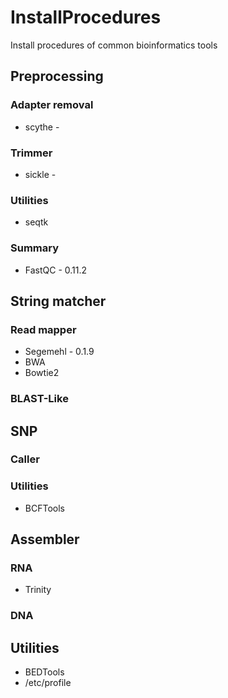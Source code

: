 # InstallProcedures

Install procedures of common bioinformatics tools

## Preprocessing

### Adapter removal

- scythe -

### Trimmer

- sickle -

### Utilities

- seqtk

### Summary

- FastQC - 0.11.2

## String matcher

### Read mapper

- Segemehl - 0.1.9
- BWA 
- Bowtie2

### BLAST-Like

## SNP

### Caller

### Utilities

- BCFTools

## Assembler

### RNA

- Trinity

### DNA

## Utilities

- BEDTools
- /etc/profile
